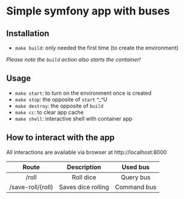 # Simple symfony app with buses
## Installation
- `make build`: only needed the first time (to create the environment)

*Please note the `build` action also starts the container!*

## Usage 
- `make start`: to turn on the environment once is created
- `make stop`: the opposite of `start` ^_^U
- `make destroy`: the opposite of `build`
- `make cc`: to clear app cache
- `make shell`: interactive shell with container app

## How to interact with the app
All interactions are available via browser at http://localhost:8000

| Route             | Description          | Used bus      |
| :---------------: | :------------------: | :-----------: |
| /roll             | Roll dice            | Query bus     |
| /save-roll/{roll} | Saves dice rolling   | Command bus   |


